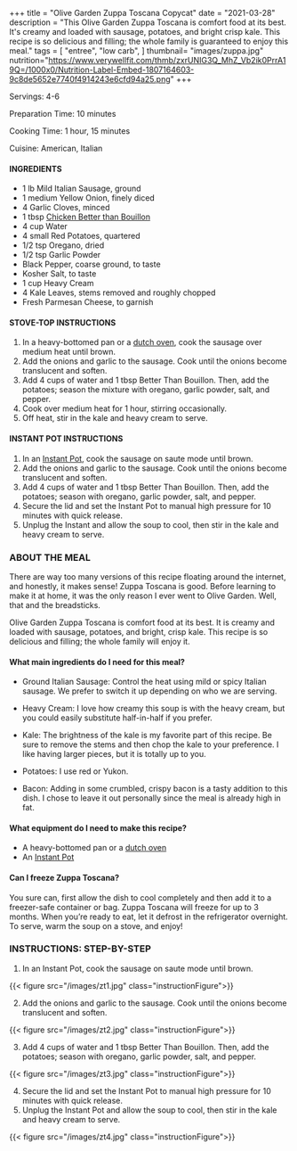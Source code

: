 +++
title = "Olive Garden Zuppa Toscana Copycat"
date = "2021-03-28"
description = "This Olive Garden Zuppa Toscana is comfort food at its best. It's creamy and loaded with sausage, potatoes, and bright crisp kale. This recipe is so delicious and filling; the whole family is guaranteed to enjoy this meal."
tags = [
    "entree",
    "low carb",
]
thumbnail= "images/zuppa.jpg"
nutrition="https://www.verywellfit.com/thmb/zxrUNIG3Q_MhZ_Vb2ik0PrrA19Q=/1000x0/Nutrition-Label-Embed-1807164603-9c8de5652e7740f4914243e6cfd94a25.png"
+++

Servings: 4-6 <!--more-->

Preparation Time: 10 minutes 

Cooking Time: 1 hour, 15 minutes

Cuisine: American, Italian

#### INGREDIENTS 

* 1 lb Mild Italian Sausage, ground 
* 1 medium Yellow Onion, finely diced 
* 4 Garlic Cloves, minced 
* 1 tbsp [Chicken Better than Bouillon](https://amzn.to/38081yU)
* 4 cup Water
* 4 small Red Potatoes, quartered 
* 1/2 tsp Oregano, dried
* 1/2 tsp Garlic Powder
* Black Pepper, coarse ground, to taste
* Kosher Salt, to taste
* 1 cup Heavy Cream 
* 4 Kale Leaves, stems removed and roughly chopped 
* Fresh Parmesan Cheese, to garnish 

#### STOVE-TOP INSTRUCTIONS 

1. In a heavy-bottomed pan or a [dutch oven](https://amzn.to/3sFYTY1), cook the sausage over medium heat until brown. 
2. Add the onions and garlic to the sausage. Cook until the onions become translucent and soften. 
3. Add 4 cups of water and 1 tbsp Better Than Bouillon. Then, add the potatoes; season the mixture with oregano, garlic powder, salt, and pepper. 
4. Cook over medium heat for 1 hour, stirring occasionally.  
5. Off heat, stir in the kale and heavy cream to serve.

#### INSTANT POT INSTRUCTIONS 

1. In an [Instant Pot](https://amzn.to/3w5GDtJ), cook the sausage on saute mode until brown. 
2. Add the onions and garlic to the sausage. Cook until the onions become translucent and soften. 
3. Add 4 cups of water and 1 tbsp Better Than Bouillon. Then, add the potatoes; season with oregano, garlic powder, salt, and pepper. 
4. Secure the lid and set the Instant Pot to manual high pressure for 10 minutes with quick release.  
5. Unplug the Instant and allow the soup to cool, then stir in the kale and heavy cream to serve. 

### ABOUT THE MEAL

There are way too many versions of this recipe floating around the internet, and honestly, it makes sense! Zuppa Toscana is good. Before learning to make it at home, it was the only reason I ever went to Olive Garden. Well, that and the breadsticks. 

Olive Garden Zuppa Toscana is comfort food at its best. It is creamy and loaded with sausage, potatoes, and bright, crisp kale. This recipe is so delicious and filling; the whole family will enjoy it.

#### What main ingredients do I need for this meal?

* Ground Italian Sausage: Control the heat using mild or spicy Italian sausage. We prefer to switch it up depending on who we are serving.

* Heavy Cream: I love how creamy this soup is with the heavy cream, but you could easily substitute half-in-half if you prefer.  

* Kale: The brightness of the kale is my favorite part of this recipe. Be sure to remove the stems and then chop the kale to your preference. I like having larger pieces, but it is totally up to you. 

* Potatoes: I use red or Yukon. 

* Bacon: Adding in some crumbled, crispy bacon is a tasty addition to this dish. I chose to leave it out personally since the meal is already high in fat. 

#### What equipment do I need to make this recipe? 

* A heavy-bottomed pan or a [dutch oven](https://amzn.to/3sFYTY1) 
* An [Instant Pot](https://amzn.to/3w5GDtJ)

#### Can I freeze Zuppa Toscana? 

You sure can, first allow the dish to cool completely and then add it to a freezer-safe container or bag. Zuppa Toscana will freeze for up to 3 months. When you’re ready to eat, let it defrost in the refrigerator overnight. To serve, warm the soup on a stove, and enjoy!

### INSTRUCTIONS: STEP-BY-STEP  

1. In an Instant Pot, cook the sausage on saute mode until brown. 

{{< figure src="/images/zt1.jpg" class="instructionFigure">}}

2. Add the onions and garlic to the sausage. Cook until the onions become translucent and soften. 

{{< figure src="/images/zt2.jpg" class="instructionFigure">}}

3. Add 4 cups of water and 1 tbsp Better Than Bouillon. Then, add the potatoes; season with oregano, garlic powder, salt, and pepper. 

{{< figure src="/images/zt3.jpg" class="instructionFigure">}}

4. Secure the lid and set the Instant Pot to manual high pressure for 10 minutes with quick release.  
5. Unplug the Instant Pot and allow the soup to cool, then stir in the kale and heavy cream to serve. 

{{< figure src="/images/zt4.jpg" class="instructionFigure">}}
